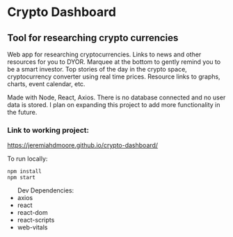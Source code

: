 # Crypto Dashboard
## Tool for researching crypto currencies
<p>Web app for researching cryptocurrencies. Links to news and other resources for you to DYOR. Marquee at the bottom to gently remind you to be a smart investor. Top stories of the day in the crypto space, cryptocurrency converter using real time prices. Resource links to graphs, charts, event calendar, etc.</p>

<p>Made with Node, React, Axios. There is no database connected and no user data is stored. I plan on expanding this project to add more functionality in the future.</p>

### Link to working project:
https://jeremiahdmoore.github.io/crypto-dashboard/

To run locally:<br>

```
npm install
npm start
```
<ul>Dev Dependencies:<br>
<li>axios</li>
<li>react</li>
<li>react-dom</li>
<li>react-scripts</li>
<li>web-vitals</li>

